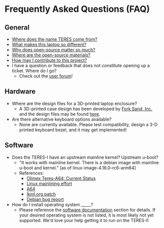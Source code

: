 # Frequently Asked Questions (FAQ)

## General

* [Where does the name TERES come from?](name-origin.md)
* [What makes this laptop so different?](what-is-unique.md)
* [Why does open-source matter so much?](importance-of-open-source.md)
* [Where are the open-source materials?](sources.md)
* [How may I contribute to this project?](https://github.com/OLIMEX/DIY-LAPTOP/blob/master/CONTRIBUTING.md)
* I have a question or feedback that does not constitute opening up a ticket. Where do I go?
  * Check out the [user forum](https://www.olimex.com/forum/index.php?board=39.0)!

## Hardware

* Where are the design files for a 3D-printed laptop enclosure?
  * A 3D-printed case design has been developed by [Fork Sand, Inc.](https://www.forksand.com) and the design files may be found [here](https://code.forksand.com/forksand/olimex-teres-case).
* Are there alternative keyboard options available?
  * None are currently available. Please test compatibility, design a 3-D printed keyboard bezel, and it may get implemented!

## Software

* Does the TERES-I have an upstream mainline kernel? Upstream u-boot?
  * "It works with mainline kernel. There is a debian image with mainline u-boot and kernel." [as of linux-image-4.16.0-rc6-arm64]
  * References:
    * [Olimex Teres-A64: Current Status](http://linux-sunxi.org/Olimex_Teres-A64#Current_status)
    * [Linux mainlining effort](https://linux-sunxi.org/Linux_mainlining_effort)
    * [A64](https://linux-sunxi.org/A64)
    * [lkml.org patch](https://lkml.org/lkml/2018/4/30/288)
    * [Debian bug report](https://bugs.debian.org/cgi-bin/bugreport.cgi?bug=892786)
* How do I install operating system _____?
  * Please reference the [software documentation](https://github.com/OLIMEX/DIY-LAPTOP/tree/master/SOFTWARE/README.md) section for details.
If your desired operating system is not listed, it is most likely not yet supported.
We'd love your help getting it to run on the TERES-I!
